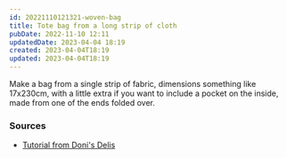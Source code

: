 ```yaml
---
id: 20221110121321-woven-bag
title: Tote bag from a long strip of cloth
pubDate: 2022-11-10 12:11
updatedDate: 2023-04-04 18:19
created: 2023-04-04T18:19
updated: 2023-04-04T18:19
---
```


Make a bag from a single strip of fabric, dimensions something like 17x230cm, with a little extra if you want to include a pocket on the inside, made from one of the ends folded over.

### Sources

- [Tutorial from Doni's Delis](https://donisdelis.blogspot.com/2009/01/little-tutorial.html)
